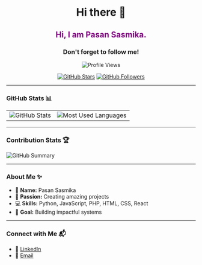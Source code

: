 <h1 align="center">Hi there 👋</h1>

<h2 align="center" style="color: purple;">Hi, I am Pasan Sasmika.</h2>
<h3 align="center">Don't forget to follow me!</h3>

<p align="center">
  <img src="https://komarev.com/ghpvc/?username=PasanSasmika&color=green" alt="Profile Views">
</p>

<p align="center">
  <a href="https://github.com/YourGitHubUsername?tab=stars"><img src="https://img.shields.io/github/stars/PasanSasmika?style=social" alt="GitHub Stars"></a>
  <a href="https://github.com/YourGitHubUsername?tab=followers"><img src="https://img.shields.io/github/followers/PasanSasmika?style=social" alt="GitHub Followers"></a>
</p>

---

### GitHub Stats 📊

<table>
  <tr>
    <td>
      <img src="https://github-readme-stats.vercel.app/api?username=PasanSasmika&show_icons=true&theme=radical" alt="GitHub Stats">
    </td>
    <td>
      <img src="https://github-readme-stats.vercel.app/api/top-langs/?username=PasanSasmika&layout=compact&theme=radical" alt="Most Used Languages">
    </td>
  </tr>
</table>

---

### Contribution Stats 🏆

<img src="https://github-profile-summary-cards.vercel.app/api/cards/stats?username=PasanSasmika&theme=radical" alt="GitHub Summary">

---

### About Me ✨

- 🌟 **Name:** Pasan Sasmika
- 🚀 **Passion:** Creating amazing projects
- 💻 **Skills:** Python, JavaScript, PHP, HTML, CSS, React
- 🎯 **Goal:** Building impactful systems

---

### Connect with Me 📬

- 💼 [LinkedIn](https://linkedin.com/in/YourLinkedIn)
- 📧 [Email](mailto:YourEmail@example.com)
